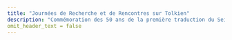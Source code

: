 ```yaml
---
title: "Journées de Recherche et de Rencontres sur Tolkien"
description: "Commémoration des 50 ans de la première traduction du Seigneur des Anneaux en français, organisé par l'association Tolkiendil."
omit_header_text = false
---
```


